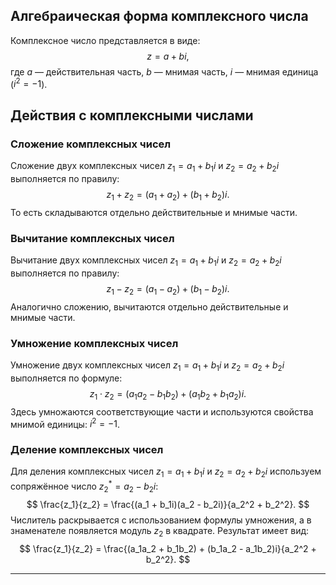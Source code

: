 

## Алгебраическая форма комплексного числа
Комплексное число представляется в виде:
$$
z = a + bi,
$$
где $a$ — действительная часть, $b$ — мнимая часть, $i$ — мнимая единица ($i^2 = -1$).

## Действия с комплексными числами

### Сложение комплексных чисел
Сложение двух комплексных чисел $z_1 = a_1 + b_1i$ и $z_2 = a_2 + b_2i$ выполняется по правилу:
$$
z_1 + z_2 = (a_1 + a_2) + (b_1 + b_2)i.
$$
То есть складываются отдельно действительные и мнимые части.

### Вычитание комплексных чисел
Вычитание двух комплексных чисел $z_1 = a_1 + b_1i$ и $z_2 = a_2 + b_2i$ выполняется по правилу:
$$
z_1 - z_2 = (a_1 - a_2) + (b_1 - b_2)i.
$$
Аналогично сложению, вычитаются отдельно действительные и мнимые части.

### Умножение комплексных чисел
Умножение двух комплексных чисел $z_1 = a_1 + b_1i$ и $z_2 = a_2 + b_2i$ выполняется по формуле:
$$
z_1 \cdot z_2 = (a_1a_2 - b_1b_2) + (a_1b_2 + b_1a_2)i.
$$
Здесь умножаются соответствующие части и используются свойства мнимой единицы: $i^2 = -1$.

### Деление комплексных чисел
Для деления комплексных чисел $z_1 = a_1 + b_1i$ и $z_2 = a_2 + b_2i$ используем сопряжённое число $z_2^* = a_2 - b_2i$:
$$
\frac{z_1}{z_2} = \frac{(a_1 + b_1i)(a_2 - b_2i)}{a_2^2 + b_2^2}.
$$
Числитель раскрывается с использованием формулы умножения, а в знаменателе появляется модуль $z_2$ в квадрате. Результат имеет вид:
$$
\frac{z_1}{z_2} = \frac{(a_1a_2 + b_1b_2) + (b_1a_2 - a_1b_2)i}{a_2^2 + b_2^2}.
$$

---

